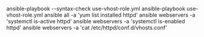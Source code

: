 ansible-playbook --syntax-check use-vhost-role.yml
ansible-playbook use-vhost-role.yml
ansible all -a 'yum list installed httpd'
ansible webservers -a 'systemctl is-active httpd'
ansible webservers -a 'systemctl is-enabled httpd'
ansible webservers -a 'cat /etc/httpd/conf.d/vhosts.conf'
